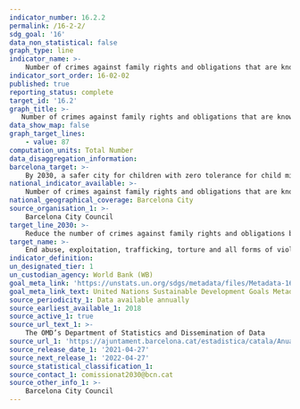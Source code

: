 ```yaml
---
indicator_number: 16.2.2
permalink: /16-2-2/
sdg_goal: '16'
data_non_statistical: false
graph_type: line
indicator_name: >-
    Number of crimes against family rights and obligations that are known by the city’s police forces
indicator_sort_order: 16-02-02
published: true
reporting_status: complete
target_id: '16.2'
graph_title: >-
   Number of crimes against family rights and obligations that are known by the city’s police forces
data_show_map: false
graph_target_lines:
    - value: 87
computation_units: Total Number
data_disaggregation_information:
barcelona_target: >-
    By 2030, a safer city for children with zero tolerance for child mistreatment
national_indicator_available: >-
    Number of crimes against family rights and obligations that are known by the city’s police forces
national_geographical_coverage: Barcelona City
source_organisation_1: >-
    Barcelona City Council
target_line_2030: >-
    Reduce the number of crimes against family rights and obligations by 50% a year. Target value 2030: 87 or less
target_name: >-
    End abuse, exploitation, trafficking, torture and all forms of violence against children
indicator_definition:
un_designated_tier: 1
un_custodian_agency: World Bank (WB)
goal_meta_link: 'https://unstats.un.org/sdgs/metadata/files/Metadata-16-02-02.pdf'
goal_meta_link_text: United Nations Sustainable Development Goals Metadata (pdf 894kB)
source_periodicity_1: Data available annually
source_earliest_available_1: 2018
source_active_1: true
source_url_text_1: >-
    The OMD’s Department of Statistics and Dissemination of Data 
source_url_1: 'https://ajuntament.barcelona.cat/estadistica/catala/Anuaris/index.htm'
source_release_date_1: '2021-04-27'
source_next_release_1: '2022-04-27'
source_statistical_classification_1: 
source_contact_1: comissionat2030@bcn.cat
source_other_info_1: >-
    Barcelona City Council
---
```

